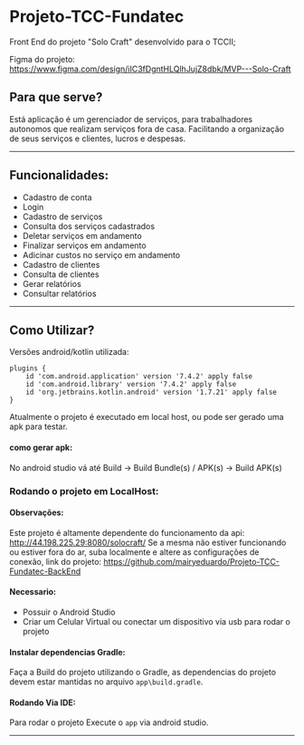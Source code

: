 # Projeto-TCC-Fundatec
Front End do projeto "Solo Craft" desenvolvido para o TCCII;

Figma do projeto: https://www.figma.com/design/iIC3fDgntHLQlhJujZ8dbk/MVP---Solo-Craft

## Para que serve?

Está aplicação é um gerenciador de serviços, para trabalhadores autonomos que realizam serviços fora de casa.
Facilitando a organização de seus serviços e clientes, lucros e despesas.

---

## Funcionalidades:

- Cadastro de conta
- Login
- Cadastro de serviços
- Consulta dos serviços cadastrados
- Deletar serviços em andamento
- Finalizar serviços em andamento
- Adicinar custos no serviço em andamento
- Cadastro de clientes
- Consulta de clientes
- Gerar relatórios
- Consultar relatórios

---

## Como Utilizar? 

Versões android/kotlin utilizada:

```
plugins {
    id 'com.android.application' version '7.4.2' apply false
    id 'com.android.library' version '7.4.2' apply false
    id 'org.jetbrains.kotlin.android' version '1.7.21' apply false
}
```

Atualmente o projeto é executado em local host, ou pode ser gerado uma apk para testar.

#### como gerar apk:
No android studio vá até Build -> Build Bundle(s) / APK(s) -> Build APK(s)

### Rodando o projeto em LocalHost:

#### Observações:
Este projeto é altamente dependente do funcionamento da api: http://44.198.225.29:8080/solocraft/
Se a mesma não estiver funcionando ou estiver fora do ar, suba localmente e altere as configurações de conexão, link do projeto: https://github.com/mairyeduardo/Projeto-TCC-Fundatec-BackEnd 

#### Necessario:

- Possuir o Android Studio
- Criar um Celular Virtual ou conectar um dispositivo via usb para rodar o projeto

#### Instalar dependencias Gradle:

Faça a Build do projeto utilizando o Gradle, as dependencias do projeto devem estar mantidas no arquivo `app\build.gradle`.

#### Rodando Via IDE:

Para rodar o projeto Execute o `app` via android studio.

---
